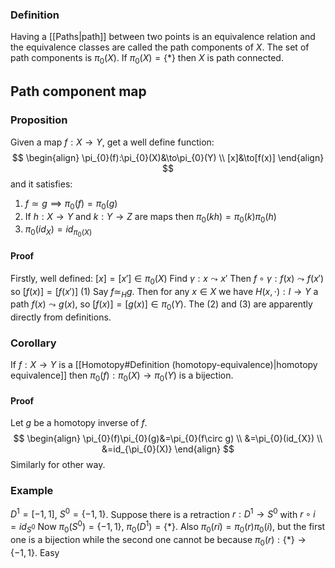 ### Definition
Having a [[Paths|path]] between two points is an equivalence relation and the equivalence classes are called the path components of $X$.
The set of path components is $\pi_{0}(X)$. If $\pi_{0}(X)=\{ * \}$ then $X$ is path connected.

## Path component map
### Proposition
Given a map $f:X\to Y$, get a well define function:
$$
\begin{align}
\pi_{0}(f):\pi_{0}(X)&\to\pi_{0}(Y) \\
[x]&\to[f(x)]
\end{align}
$$
and it satisfies:
1. $f\simeq g\implies \pi_{0}(f)=\pi_{0}(g)$
2. If $h:X\to Y$ and $k:Y\to Z$ are maps then $\pi_{0}(kh)=\pi_{0}(k)\pi_{0}(h)$
3. $\pi_{0}(id_{X})=id_{\pi_{0}(X)}$
#### Proof
Firstly, well defined:
$[x]=[x']\in \pi_{0}(X)$
Find $\gamma:x\leadsto x'$
Then $f\circ\gamma:f(x)\leadsto f(x')$ so $[f(x)]=[f(x')]$
(1) Say $f\simeq_{H}g$. Then for any $x\in X$ we have $H(x,\cdot):I\to Y$ a path $f(x)\leadsto g(x)$, so $[f(x)]=[g(x)]\in \pi_{0}(Y)$.
The (2) and (3) are apparently directly from definitions.

### Corollary
If $f:X\to Y$ is a [[Homotopy#Definition (homotopy-equivalence)|homotopy equivalence]] then $\pi_{0}(f):\pi_{0}(X)\to \pi_{0}(Y)$ is a bijection.

#### Proof
Let $g$ be a homotopy inverse of $f$.
$$
\begin{align}
\pi_{0}(f)\pi_{0}(g)&=\pi_{0}(f\circ g) \\
&=\pi_{0}(id_{X}) \\
&=id_{\pi_{0}(X)}
\end{align}
$$
Similarly for other way.

### Example
$D^1=[-1,1]$, $S^0=\{ -1,1 \}$. Suppose there is a retraction $r:D^1\to S^0$ with $r\circ i=id_{S^0}$
Now $\pi_{0}(S^0)=\{ -1,1 \}$, $\pi_{0}(D^1)=\{ * \}$.
Also $\pi_{0}(ri)=\pi_{0}(r)\pi_{0}(i)$, but the first one is a bijection while the second one cannot be because $\pi_{0}(r):\{ * \}\to \{ -1,1 \}$. Easy 